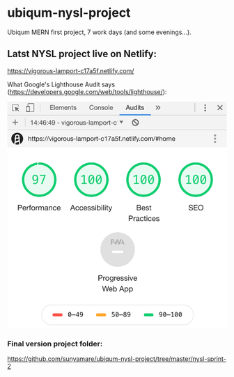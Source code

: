 # ubiqum-nysl-project
Ubiqum MERN first project, 7 work days (and some evenings...).

## Latst NYSL project live on Netlify: 
https://vigorous-lamport-c17a5f.netlify.com/ 

What Google's Lighthouse Audit says (https://developers.google.com/web/tools/lighthouse/):

![Lighthouse Audit Result](https://github.com/sunyamare/ubiqum-nysl-project/blob/master/nysl-sprint-2/img/lighthouse.png)

### Final version project folder:
https://github.com/sunyamare/ubiqum-nysl-project/tree/master/nysl-sprint-2

